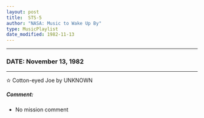 ```yaml
---
layout: post
title:  STS-5
author: "NASA: Music to Wake Up By"
type: MusicPlaylist
date_modified: 1982-11-13
---
```


----
### DATE: November 13, 1982
----
✫ Cotton-eyed Joe by UNKNOWN

##### Comment:
* No mission comment
